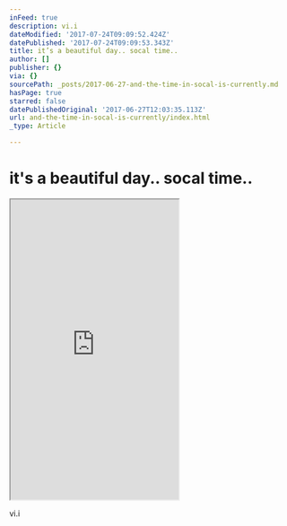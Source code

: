 ```yaml
---
inFeed: true
description: vi.i
dateModified: '2017-07-24T09:09:52.424Z'
datePublished: '2017-07-24T09:09:53.343Z'
title: it’s a beautiful day.. socal time..
author: []
publisher: {}
via: {}
sourcePath: _posts/2017-06-27-and-the-time-in-socal-is-currently.md
hasPage: true
starred: false
datePublishedOriginal: '2017-06-27T12:03:35.113Z'
url: and-the-time-in-socal-is-currently/index.html
_type: Article

---
```

# it's a beautiful day.. socal time..

<iframe src="https://the-grid.github.io/ed-userhtml/?g=eJydVk1z2zYQPUu_AsNMGnvGpEgmSlrKcic95JSeeuopA4IrCmMQYAFIstXxf-8CIC2RkekmoxkJ2MVb7L79gG6NfRRwN082grcxU9JSLkGTf-eExAco77mNW9CmBWb5HgqSpWm6cspGHV_QqMvyC8L5rFS6Al2QtH0gRglekTeMMdQ8oXLkVLFVe3TNS9HYDSFodXQmGZ7BOGazPg6rqTQbpZuCaGWphb-vsl_TCurrlTvlApo6QoiPbdrKpBZjGrl7g55q3OBvSdm9c_fAK7styPsUKUHMFni9tbhf-n1voottEBq3XEmkMvloVvPvo459qgvSajCg9xC_r1wGTnGP8AM-LoJ9AnpKRmj16sUXUK9BWtUDNAjqKqljZMRhH7vbbyiDeM8NL7ng9rEgW15VIPsIJ4_46KaNTGrPPaYl1vfOggtTta4DcCVgg7lNOyoJCe0Qa1rxnfFdEerOf7W0qrisgziIhsXiJMN6IfMTP44Y522t1U5WBdlpcbW1tjXFYnE4HJKy5LRMmGoWRjFORbNgVPCNoHXSyvqapPiRKtbQArXo-zHmsoKHguQhCWPyJ1vhf3Tba702pRxG6k-2VIO03tXgayxUrZzDEznKlr4JQ5p-Cx3ZcZ7lwwbt9z9GcRUfeS3_0fvsIsk9r7HlVoBzdoOZRIbDnaUS2BczpoTCGfomY3meL1dTEYUpcqq7mQ6W3NLCg40x5TXiGHIFetXdt6ENF1jXMW1bAbF5NBaaG_KH4PL-T8r-8vsvytEbAIYfsXtzaM5Ko32R61JZqzCN2acf9e7UEiTvWmDgMNXIspOipxD3qer9ooULwL91hIxJdDJ_ZwVMaRqclkpCB3X9bqH6SXR4pobYj1n2If_0Opb6N_SnLk6YUCxEfGmWugHkU9G9Nj4Rz8PlaZ6YnfaljRZcABuhDvFD0Y-7p_ntovs_cVtqsri7rfieMEGNWUc9NELlmXj4HkYEV2rHtsZSbdeR3XKT-JNfubGJVXUt4OqdZ-_d9QptETK2hk-jl480bgR2ctTgOJC9StIGojt0HWUdcIHI7224Mj6ZGClCizo7z1g81N51TCzaF4FuDg1wz8tu0f-cAX0eQ_h8ozEAYjRbR-fD5gjcIk2GbTmUO1knEuzC42IcYTXYOCDjff67oLLe0RrWIH-xvIEjFsz6cwOaM_o2__JVmW-fZQ0CTBTenHW0TN9G3WuzjrJlGhFvLbxg6wj3BmiDCIOhhZtOIYXv_wD3tFU5" height="535" style=""></iframe>

vi.i